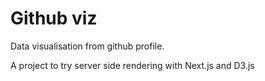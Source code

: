 # Github viz

Data visualisation from github profile.

A project to try server side rendering with Next.js and D3.js